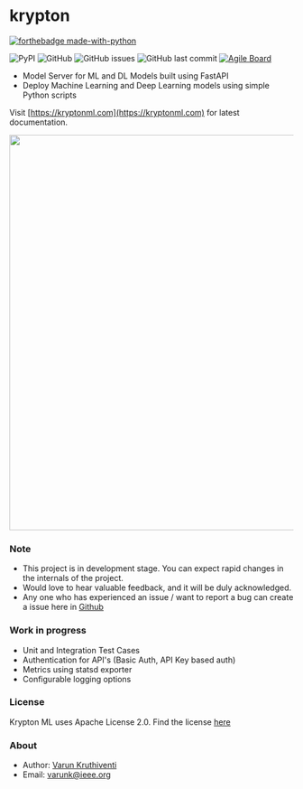 # krypton


[![forthebadge made-with-python](http://ForTheBadge.com/images/badges/made-with-python.svg)](https://www.python.org/)

![PyPI](https://img.shields.io/pypi/v/krypton-ml?style=flat-square)
![GitHub](https://img.shields.io/github/license/saivarunk/krypton?style=flat-square)
![GitHub issues](https://img.shields.io/github/issues/saivarunk/krypton?style=flat-square)
![GitHub last commit](https://img.shields.io/github/last-commit/saivarunk/krypton?style=flat-square)
[![Agile Board](https://img.shields.io/badge/YouTrack-Agile%20Board-brightgreen?style=flat-square)](https://krypton.myjetbrains.com/youtrack/agiles/115-0/116-2)

- Model Server for ML and DL Models built using FastAPI
- Deploy Machine Learning and Deep Learning models using simple Python scripts

Visit [https://kryptonml.com](https://kryptonml.com) for latest documentation.

<img src="assets/krypton_small.png" width="700">

### Note
- This project is in development stage. You can expect rapid changes in the internals of the project.
- Would love to hear valuable feedback, and it will be duly acknowledged.
- Any one who has experienced an issue / want to report a bug can create a issue here in [Github](https://github.com/saivarunk/krypton/issues)

### Work in progress
- Unit and Integration Test Cases
- Authentication for API's (Basic Auth, API Key based auth)
- Metrics using statsd exporter
- Configurable logging options

### License
Krypton ML uses Apache License 2.0. Find the license [here](https://github.com/saivarunk/krypton/blob/develop/LICENSE)

### About
- Author: [Varun Kruthiventi](https://varunk.me)
- Email: [varunk@ieee.org](mailto:varunk@ieee.org)

